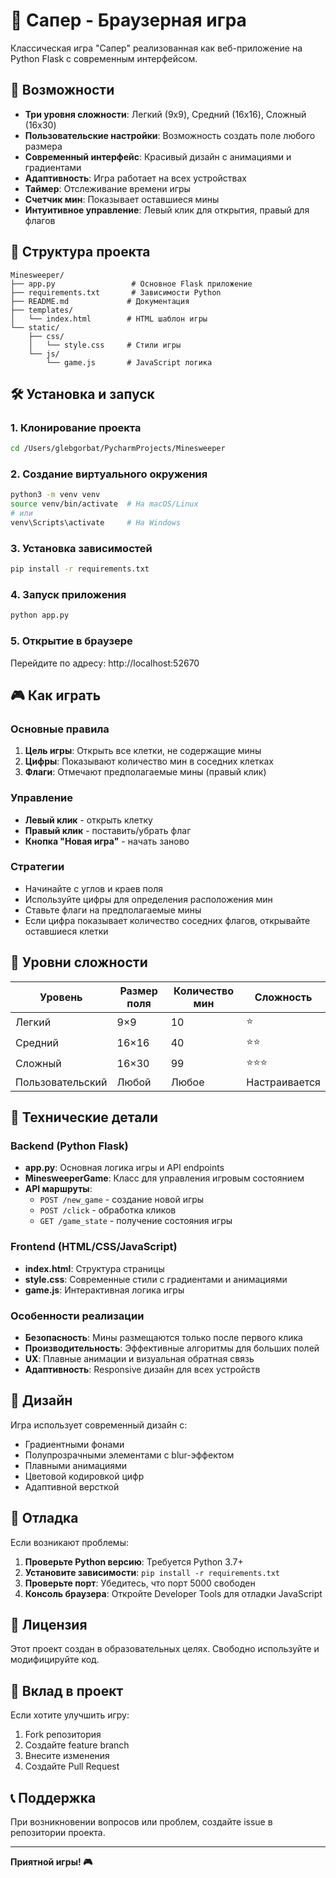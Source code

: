 # 🎯 Сапер - Браузерная игра

Классическая игра "Сапер" реализованная как веб-приложение на Python Flask с современным интерфейсом.

## 🚀 Возможности

- **Три уровня сложности**: Легкий (9x9), Средний (16x16), Сложный (16x30)
- **Пользовательские настройки**: Возможность создать поле любого размера
- **Современный интерфейс**: Красивый дизайн с анимациями и градиентами
- **Адаптивность**: Игра работает на всех устройствах
- **Таймер**: Отслеживание времени игры
- **Счетчик мин**: Показывает оставшиеся мины
- **Интуитивное управление**: Левый клик для открытия, правый для флагов

## 📁 Структура проекта

```
Minesweeper/
├── app.py                 # Основное Flask приложение
├── requirements.txt       # Зависимости Python
├── README.md             # Документация
├── templates/
│   └── index.html        # HTML шаблон игры
└── static/
    ├── css/
    │   └── style.css     # Стили игры
    └── js/
        └── game.js       # JavaScript логика
```

## 🛠️ Установка и запуск

### 1. Клонирование проекта
```bash
cd /Users/glebgorbat/PycharmProjects/Minesweeper
```

### 2. Создание виртуального окружения
```bash
python3 -m venv venv
source venv/bin/activate  # На macOS/Linux
# или
venv\Scripts\activate     # На Windows
```

### 3. Установка зависимостей
```bash
pip install -r requirements.txt
```

### 4. Запуск приложения
```bash
python app.py
```

### 5. Открытие в браузере
Перейдите по адресу: http://localhost:52670

## 🎮 Как играть

### Основные правила
1. **Цель игры**: Открыть все клетки, не содержащие мины
2. **Цифры**: Показывают количество мин в соседних клетках
3. **Флаги**: Отмечают предполагаемые мины (правый клик)

### Управление
- **Левый клик** - открыть клетку
- **Правый клик** - поставить/убрать флаг
- **Кнопка "Новая игра"** - начать заново

### Стратегии
- Начинайте с углов и краев поля
- Используйте цифры для определения расположения мин
- Ставьте флаги на предполагаемые мины
- Если цифра показывает количество соседних флагов, открывайте оставшиеся клетки

## 🎯 Уровни сложности

| Уровень | Размер поля | Количество мин | Сложность |
|---------|-------------|----------------|-----------|
| Легкий  | 9×9         | 10             | ⭐        |
| Средний | 16×16       | 40             | ⭐⭐      |
| Сложный | 16×30       | 99             | ⭐⭐⭐    |
| Пользовательский | Любой | Любое | Настраивается |

## 🔧 Технические детали

### Backend (Python Flask)
- **app.py**: Основная логика игры и API endpoints
- **MinesweeperGame**: Класс для управления игровым состоянием
- **API маршруты**:
  - `POST /new_game` - создание новой игры
  - `POST /click` - обработка кликов
  - `GET /game_state` - получение состояния игры

### Frontend (HTML/CSS/JavaScript)
- **index.html**: Структура страницы
- **style.css**: Современные стили с градиентами и анимациями
- **game.js**: Интерактивная логика игры

### Особенности реализации
- **Безопасность**: Мины размещаются только после первого клика
- **Производительность**: Эффективные алгоритмы для больших полей
- **UX**: Плавные анимации и визуальная обратная связь
- **Адаптивность**: Responsive дизайн для всех устройств

## 🎨 Дизайн

Игра использует современный дизайн с:
- Градиентными фонами
- Полупрозрачными элементами с blur-эффектом
- Плавными анимациями
- Цветовой кодировкой цифр
- Адаптивной версткой

## 🐛 Отладка

Если возникают проблемы:

1. **Проверьте Python версию**: Требуется Python 3.7+
2. **Установите зависимости**: `pip install -r requirements.txt`
3. **Проверьте порт**: Убедитесь, что порт 5000 свободен
4. **Консоль браузера**: Откройте Developer Tools для отладки JavaScript

## 📝 Лицензия

Этот проект создан в образовательных целях. Свободно используйте и модифицируйте код.

## 🤝 Вклад в проект

Если хотите улучшить игру:
1. Fork репозитория
2. Создайте feature branch
3. Внесите изменения
4. Создайте Pull Request

## 📞 Поддержка

При возникновении вопросов или проблем, создайте issue в репозитории проекта.

---

**Приятной игры! 🎮**
